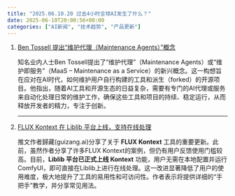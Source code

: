 ```yaml
---
title: "2025.06.10.20 过去4小时全球AI发生了什么？"
date: 2025-06-10T20:00:56+08:00
categories: ["AI新闻", "技术趋势", "产品更新"]
---
```


1.  [Ben Tossell 提出“维护代理（Maintenance Agents）”概念](https://x.com/bentossell/status/1932385292910248142)

    知名业内人士Ben Tossell提出了“维护代理”（Maintenance Agents）或“维护即服务”（MaaS – Maintenance as a Service）的新兴概念。这一构想旨在应对在AI时代，如何维护用户自行构建的工具和派生（forked）的开源项目。他指出，随着AI工具和开源生态的日益复杂，需要有专门的AI代理或服务来自动化处理日常的维护工作，确保这些工具和项目的持续、稳定运行，从而释放开发者的精力，专注于创新。

    ---

2.  [FLUX Kontext 在 Liblib 平台上线，支持在线处理](https://x.com/op7418/status/1932358798959890697)

    推文作者歸藏(guizang.ai)分享了关于 **FLUX Kontext** 工具的重要更新。此前，虽然作者分享了许多FLUX Kontext的案例，但仍有用户反馈使用门槛较高。目前，**Liblib 平台已正式上线 Kontext** 功能，用户无需在本地配置并运行 ComfyUI，即可直接在Liblib上进行在线处理。这一改进显著降低了用户的使用难度，极大地提升了工具的易用性和可访问性。作者表示将提供详细的“手把手”教学，并分享常见用法。